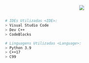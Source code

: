 <h1 align="center">
<p align="center">
<a href="https://www.beecrowd.com.br/judge/pt/profile/635834"><img src="https://imgur.com/5NwUUpc.png"/></a">
</p>
</h1>

```bash
# IDEs Utilizadas <IDE>:
> Visual Studio Code
> Dev C++
> CodeBlocks

# Linguagens Utilizadas <Language>:
> Python 3.9
> C++17
> C99
```
